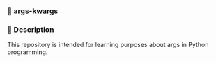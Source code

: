 ### 🐍 args-kwargs

### 🧾 Description
This repository is intended for learning purposes about args in Python programming.
